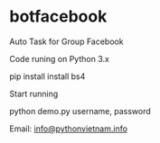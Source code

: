 # botfacebook

Auto Task for Group Facebook

Code runing on Python 3.x

pip install install bs4

Start running 

python demo.py username, password


Email: info@pythonvietnam.info
